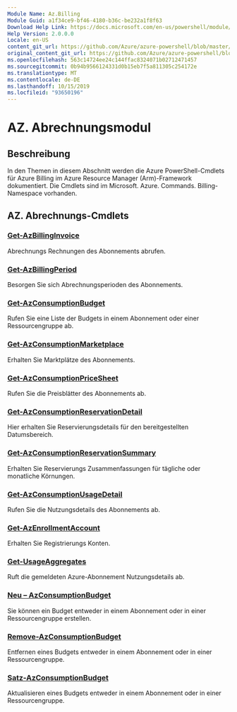 ```yaml
---
Module Name: Az.Billing
Module Guid: a1f34ce9-bf46-4180-b36c-be232a1f8f63
Download Help Link: https://docs.microsoft.com/en-us/powershell/module/az.billing
Help Version: 2.0.0.0
Locale: en-US
content_git_url: https://github.com/Azure/azure-powershell/blob/master/src/Billing/Billing/help/Az.Billing.md
original_content_git_url: https://github.com/Azure/azure-powershell/blob/master/src/Billing/Billing/help/Az.Billing.md
ms.openlocfilehash: 563c14724ee24c144ffac8324071b02712471457
ms.sourcegitcommit: 0b94b9566124331d0b15eb7f5a811305c254172e
ms.translationtype: MT
ms.contentlocale: de-DE
ms.lasthandoff: 10/15/2019
ms.locfileid: "93650196"
---
```

# AZ. Abrechnungsmodul
## Beschreibung
In den Themen in diesem Abschnitt werden die Azure PowerShell-Cmdlets für Azure Billing im Azure Resource Manager (Arm)-Framework dokumentiert. Die Cmdlets sind im Microsoft. Azure. Commands. Billing-Namespace vorhanden.

## AZ. Abrechnungs-Cmdlets
### [Get-AzBillingInvoice](Get-AzBillingInvoice.md)
Abrechnungs Rechnungen des Abonnements abrufen.

### [Get-AzBillingPeriod](Get-AzBillingPeriod.md)
Besorgen Sie sich Abrechnungsperioden des Abonnements.

### [Get-AzConsumptionBudget](Get-AzConsumptionBudget.md)
Rufen Sie eine Liste der Budgets in einem Abonnement oder einer Ressourcengruppe ab.

### [Get-AzConsumptionMarketplace](Get-AzConsumptionMarketplace.md)
Erhalten Sie Marktplätze des Abonnements.

### [Get-AzConsumptionPriceSheet](Get-AzConsumptionPriceSheet.md)
Rufen Sie die Preisblätter des Abonnements ab.

### [Get-AzConsumptionReservationDetail](Get-AzConsumptionReservationDetail.md)
Hier erhalten Sie Reservierungsdetails für den bereitgestellten Datumsbereich.

### [Get-AzConsumptionReservationSummary](Get-AzConsumptionReservationSummary.md)
Erhalten Sie Reservierungs Zusammenfassungen für tägliche oder monatliche Körnungen.

### [Get-AzConsumptionUsageDetail](Get-AzConsumptionUsageDetail.md)
Rufen Sie die Nutzungsdetails des Abonnements ab.

### [Get-AzEnrollmentAccount](Get-AzEnrollmentAccount.md)
Erhalten Sie Registrierungs Konten.

### [Get-UsageAggregates](Get-UsageAggregates.md)
Ruft die gemeldeten Azure-Abonnement Nutzungsdetails ab.

### [Neu – AzConsumptionBudget](New-AzConsumptionBudget.md)
Sie können ein Budget entweder in einem Abonnement oder in einer Ressourcengruppe erstellen.

### [Remove-AzConsumptionBudget](Remove-AzConsumptionBudget.md)
Entfernen eines Budgets entweder in einem Abonnement oder in einer Ressourcengruppe.

### [Satz-AzConsumptionBudget](Set-AzConsumptionBudget.md)
Aktualisieren eines Budgets entweder in einem Abonnement oder in einer Ressourcengruppe.


